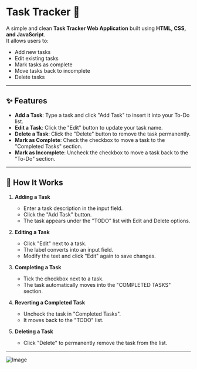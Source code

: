# Task Tracker 📝

A simple and clean **Task Tracker Web Application** built using **HTML, CSS, and JavaScript**.  
It allows users to:
- Add new tasks
- Edit existing tasks
- Mark tasks as complete
- Move tasks back to incomplete
- Delete tasks

---

## ✨ Features
- **Add a Task**: Type a task and click "Add Task" to insert it into your To-Do list.
- **Edit a Task**: Click the "Edit" button to update your task name.
- **Delete a Task**: Click the "Delete" button to remove the task permanently.
- **Mark as Complete**: Check the checkbox to move a task to the "Completed Tasks" section.
- **Mark as Incomplete**: Uncheck the checkbox to move a task back to the "To-Do" section.

---


## 🚀 How It Works

1. **Adding a Task**  
   - Enter a task description in the input field.
   - Click the "Add Task" button.
   - The task appears under the "TODO" list with Edit and Delete options.

2. **Editing a Task**  
   - Click "Edit" next to a task.
   - The label converts into an input field.
   - Modify the text and click "Edit" again to save changes.

3. **Completing a Task**  
   - Tick the checkbox next to a task.
   - The task automatically moves into the "COMPLETED TASKS" section.

4. **Reverting a Completed Task**  
   - Uncheck the task in "Completed Tasks".
   - It moves back to the "TODO" list.

5. **Deleting a Task**  
   - Click "Delete" to permanently remove the task from the list.

---

![Image](https://github.com/user-attachments/assets/dc0c354c-8082-41c9-a85f-a22f9f546586)

